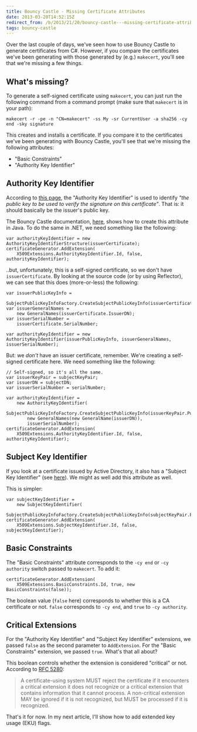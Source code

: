 ```yaml
---
title: Bouncy Castle - Missing Certificate Attributes
date: 2013-03-20T14:52:15Z
redirect_from: /b/2013/21/20/bouncy-castle---missing-certificate-attributes
tags: bouncy-castle
---
```

Over the last couple of days, we've seen how to use Bouncy Castle to generate certificates from C#. However, if you compare the certificates we've been generating with those generated by (e.g.) `makecert`, you'll see that we're missing a few things.

What's missing?
--

To generate a self-signed certificate using `makecert`, you can just run the following command from a command prompt (make sure that `makecert` is in your path):

    makecert -r -pe -n "CN=makecert" -ss My -sr CurrentUser -a sha256 -cy end -sky signature

This creates and installs a certificate. If you compare it to the certificates we've been generating with Bouncy Castle, you'll see that we're missing the following attributes:

 * "Basic Constraints"
 * "Authority Key Identifier"

Authority Key Identifier
--

According to [this page](http://www.alvestrand.no/objectid/2.5.29.35.html), the "Authority Key Identifier" is used to identify *"the public key to be used to verify the signature on this certificate"*. That is: it should basically be the issuer's public key.

The Bouncy Castle documentation, [here](http://www.bouncycastle.org/wiki/display/JA1/X.509+Public+Key+Certificate+and+Certification+Request+Generation), shows how to create this attribute in Java. To do the same in .NET, we need something like the following:

	var authorityKeyIdentifier = new AuthorityKeyIdentifierStructure(issuerCertificate);
	certificateGenerator.AddExtension(
		X509Extensions.AuthorityKeyIdentifier.Id, false, authorityKeyIdentifier);

..but, unfortunately, this is a self-signed certificate, so we don't have `issuerCertificate`. By looking at the source code (or by using Reflector), we can see that this does (more-or-less) the following:

	var issuerPublicKeyInfo =
	    SubjectPublicKeyInfoFactory.CreateSubjectPublicKeyInfo(issuerCertificate.GetPublicKey());
	var issuerGeneralNames =
	    new GeneralNames(issuerCertificate.IssuerDN);
	var issuerSerialNumber =
	    issuerCertificate.SerialNumber;

	var authorityKeyIdentifier = new AuthorityKeyIdentifier(issuerPublicKeyInfo, issuerGeneralNames, issuerSerialNumber);

But: we *don't* have an issuer certificate, remember. We're creating a self-signed certificate here. We need something like the following:

	// Self-signed, so it's all the same.
	var issuerKeyPair = subjectKeyPair;
	var issuerDN = subjectDN;
	var issuerSerialNumber = serialNumber;

    var authorityKeyIdentifier =
        new AuthorityKeyIdentifier(
            SubjectPublicKeyInfoFactory.CreateSubjectPublicKeyInfo(issuerKeyPair.Public),
            new GeneralNames(new GeneralName(issuerDN)),
            issuerSerialNumber);
    certificateGenerator.AddExtension(
		X509Extensions.AuthorityKeyIdentifier.Id, false, authorityKeyIdentifier);

Subject Key Identifier
--

If you look at a certificate issued by Active Directory, it also has a "Subject Key Identifier" (see [here](http://www.alvestrand.no/objectid/2.5.29.14.html)). We might as well add this attribute as well.

This is simpler:

	var subjectKeyIdentifier =
	    new SubjectKeyIdentifier(
	        SubjectPublicKeyInfoFactory.CreateSubjectPublicKeyInfo(subjectKeyPair.Public));
	certificateGenerator.AddExtension(
	    X509Extensions.SubjectKeyIdentifier.Id, false, subjectKeyIdentifier);

Basic Constraints
--

The "Basic Constraints" attribute corresponds to the `-cy end` or `-cy authority` switch passed to `makecert`. To add it:

	certificateGenerator.AddExtension(
	    X509Extensions.BasicConstraints.Id, true, new BasicConstraints(false));

The boolean value (`false` here) corresponds to whether this is a CA certificate or not. `false` corresponds to `-cy end`, and `true` to `-cy authority`.

Critical Extensions
--

For the "Authority Key Identifier" and "Subject Key Identifier" extensions, we passed `false` as the second parameter to `AddExtension`. For the "Basic Constraints" extension, we passed `true`. What's that all about?

This boolean controls whether the extension is considered "critical" or not. According to [RFC 5280](http://tools.ietf.org/html/rfc5280#section-4.2):

> A certificate-using system MUST reject the certificate if it encounters a critical extension it does not recognize or a critical extension that contains information that it cannot process.  A non-critical extension MAY be ignored if it is not recognized, but MUST be processed if it is recognized.

That's it for now. In my next article, I'll show how to add extended key usage (EKU) flags.
